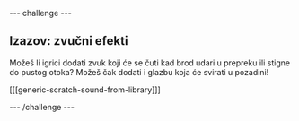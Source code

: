 \--- challenge \---

## Izazov: zvučni efekti

Možeš li igrici dodati zvuk koji će se čuti kad brod udari u prepreku ili stigne do pustog otoka? Možeš čak dodati i glazbu koja će svirati u pozadini!

[[[generic-scratch-sound-from-library]]]

\--- /challenge \---